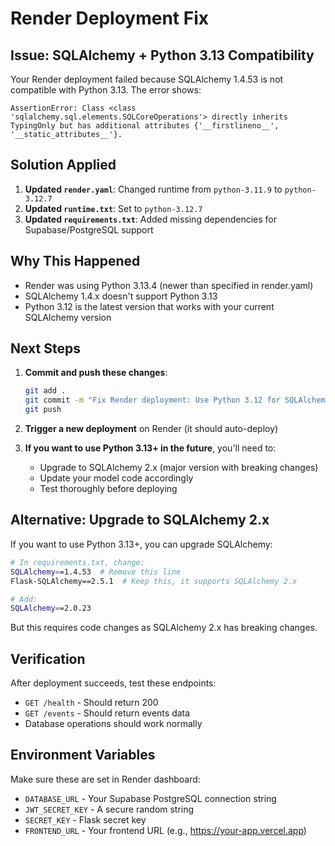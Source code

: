 # Render Deployment Fix

## Issue: SQLAlchemy + Python 3.13 Compatibility

Your Render deployment failed because SQLAlchemy 1.4.53 is not compatible with Python 3.13. The error shows:

```
AssertionError: Class <class 'sqlalchemy.sql.elements.SQLCoreOperations'> directly inherits TypingOnly but has additional attributes {'__firstlineno__', '__static_attributes__'}.
```

## Solution Applied

1. **Updated `render.yaml`**: Changed runtime from `python-3.11.9` to `python-3.12.7`
2. **Updated `runtime.txt`**: Set to `python-3.12.7`
3. **Updated `requirements.txt`**: Added missing dependencies for Supabase/PostgreSQL support

## Why This Happened

- Render was using Python 3.13.4 (newer than specified in render.yaml)
- SQLAlchemy 1.4.x doesn't support Python 3.13
- Python 3.12 is the latest version that works with your current SQLAlchemy version

## Next Steps

1. **Commit and push these changes**:
   ```bash
   git add .
   git commit -m "Fix Render deployment: Use Python 3.12 for SQLAlchemy compatibility"
   git push
   ```

2. **Trigger a new deployment** on Render (it should auto-deploy)

3. **If you want to use Python 3.13+ in the future**, you'll need to:
   - Upgrade to SQLAlchemy 2.x (major version with breaking changes)
   - Update your model code accordingly
   - Test thoroughly before deploying

## Alternative: Upgrade to SQLAlchemy 2.x

If you want to use Python 3.13+, you can upgrade SQLAlchemy:

```bash
# In requirements.txt, change:
SQLAlchemy==1.4.53  # Remove this line
Flask-SQLAlchemy==2.5.1  # Keep this, it supports SQLAlchemy 2.x

# Add:
SQLAlchemy==2.0.23
```

But this requires code changes as SQLAlchemy 2.x has breaking changes.

## Verification

After deployment succeeds, test these endpoints:
- `GET /health` - Should return 200
- `GET /events` - Should return events data
- Database operations should work normally

## Environment Variables

Make sure these are set in Render dashboard:
- `DATABASE_URL` - Your Supabase PostgreSQL connection string
- `JWT_SECRET_KEY` - A secure random string
- `SECRET_KEY` - Flask secret key
- `FRONTEND_URL` - Your frontend URL (e.g., https://your-app.vercel.app)